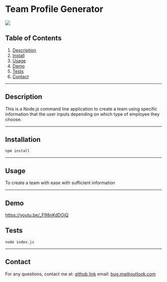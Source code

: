 # Team Profile Generator
![](https://img.shields.io/badge/License-MIT-white.svg)

## Table of Contents
1. [Description](#description)
2. [Install](#install)
3. [Usage](#usage)
4. [Demo](#demo)
6. [Tests](#tests)
8. [Contact](#contact)

---
## Description
This is a Node.js command line application to create a team using specific information that the user inputs depending on which type of employee they choose.

---
## Installation
`npm install`

---
## Usage
To create a team with ease with sufficient information

---
## Demo
https://youtu.be/_F98nKdDOjQ

## Tests
`node index.js`

---
## Contact
For any questions, contact me at: 
[github link](https://www.github.com/Buggiess)
email: 
bug.ma@outlook.com